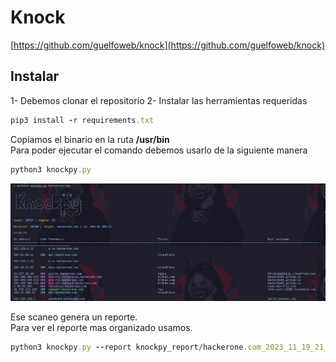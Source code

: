 # Knock

[https://github.com/guelfoweb/knock](https://github.com/guelfoweb/knock)

## Instalar

1- Debemos clonar el repositorio
2- Instalar las herramientas requeridas

```ruby
pip3 install -r requirements.txt
```

Copiamos el binario en la ruta **/usr/bin**\
Para poder ejecutar el comando debemos usarlo de la siguiente manera

```ruby
python3 knockpy.py
```

![label text](imgs/01.png)

Ese scaneo genera un reporte.\
Para ver el reporte mas organizado usamos.

```ruby
python3 knockpy.py --report knockpy_report/hackerone.com_2023_11_19_21_01_50.json
```





